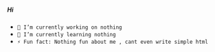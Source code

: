 ##### Hi



- `🔭 I’m currently working on nothing`
- `🌱 I’m currently learning nothing`
- `⚡ Fun fact: Nothing fun about me , cant even write simple html`

